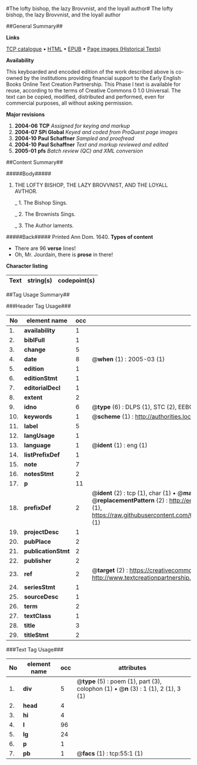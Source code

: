 #The lofty bishop, the lazy Brovvnist, and the loyall author#
The lofty bishop, the lazy Brovvnist, and the loyall author

##General Summary##

**Links**

[TCP catalogue](http://www.ota.ox.ac.uk/tcp/)  • 
[HTML](http://tei.it.ox.ac.uk/tcp/Texts-HTML/free/A16/A16168.html)  • 
[EPUB](http://tei.it.ox.ac.uk/tcp/Texts-EPUB/free/A16/A16168.epub) • 
[Page images (Historical Texts)](https://data.historicaltexts.jisc.ac.uk/view?pubId=eebo-99835830e&pageId=eebo-99835830e-55-1)

**Availability**

This keyboarded and encoded edition of the
	       work described above is co-owned by the institutions
	       providing financial support to the Early English Books
	       Online Text Creation Partnership. This Phase I text is
	       available for reuse, according to the terms of Creative
	       Commons 0 1.0 Universal. The text can be copied,
	       modified, distributed and performed, even for
	       commercial purposes, all without asking permission.

**Major revisions**

1. __2004-06__ __TCP__ *Assigned for keying and markup*
1. __2004-07__ __SPi Global__ *Keyed and coded from ProQuest page images*
1. __2004-10__ __Paul Schaffner__ *Sampled and proofread*
1. __2004-10__ __Paul Schaffner__ *Text and markup reviewed and edited*
1. __2005-01__ __pfs__ *Batch review (QC) and XML conversion*

##Content Summary##

#####Body#####

1. THE LOFTY BISHOP, THE LAZY BROVVNIST, AND THE LOYALL AVTHOR.

    _ 1. The Bishop Sings.

    _ 2. The Brownists Sings.

    _ 3. The Author laments.

#####Back#####
Printed Ann Dom. 1640.
**Types of content**

  * There are 96 **verse** lines!
  * Oh, Mr. Jourdain, there is **prose** in there!

**Character listing**


|Text|string(s)|codepoint(s)|
|---|---|---|

##Tag Usage Summary##

###Header Tag Usage###

|No|element name|occ|attributes|
|---|---|---|---|
|1.|__availability__|1||
|2.|__biblFull__|1||
|3.|__change__|5||
|4.|__date__|8| @__when__ (1) : 2005-03 (1)|
|5.|__edition__|1||
|6.|__editionStmt__|1||
|7.|__editorialDecl__|1||
|8.|__extent__|2||
|9.|__idno__|6| @__type__ (6) : DLPS (1), STC (2), EEBO-CITATION (1), PROQUEST (1), VID (1)|
|10.|__keywords__|1| @__scheme__ (1) : http://authorities.loc.gov/ (1)|
|11.|__label__|5||
|12.|__langUsage__|1||
|13.|__language__|1| @__ident__ (1) : eng (1)|
|14.|__listPrefixDef__|1||
|15.|__note__|7||
|16.|__notesStmt__|2||
|17.|__p__|11||
|18.|__prefixDef__|2| @__ident__ (2) : tcp (1), char (1)  •  @__matchPattern__ (2) : ([0-9\-]+):([0-9IVX]+) (1), (.+) (1)  •  @__replacementPattern__ (2) : http://eebo.chadwyck.com/downloadtiff?vid=$1&page=$2 (1), https://raw.githubusercontent.com/textcreationpartnership/Texts/master/tcpchars.xml#$1 (1)|
|19.|__projectDesc__|1||
|20.|__pubPlace__|2||
|21.|__publicationStmt__|2||
|22.|__publisher__|2||
|23.|__ref__|2| @__target__ (2) : https://creativecommons.org/publicdomain/zero/1.0/ (1), http://www.textcreationpartnership.org/docs/. (1)|
|24.|__seriesStmt__|1||
|25.|__sourceDesc__|1||
|26.|__term__|2||
|27.|__textClass__|1||
|28.|__title__|3||
|29.|__titleStmt__|2||


###Text Tag Usage###

|No|element name|occ|attributes|
|---|---|---|---|
|1.|__div__|5| @__type__ (5) : poem (1), part (3), colophon (1)  •  @__n__ (3) : 1 (1), 2 (1), 3 (1)|
|2.|__head__|4||
|3.|__hi__|4||
|4.|__l__|96||
|5.|__lg__|24||
|6.|__p__|1||
|7.|__pb__|1| @__facs__ (1) : tcp:55:1 (1)|
